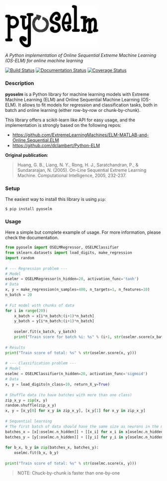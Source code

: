 <img style="display: inline;" src="docs/img/pyoselm_logo.png" width="300"/>

*A Python implementation of Online Sequential Extreme Machine Learning (OS-ELM) for online machine learning*

[![Build Status](https://travis-ci.org/leferrad/pyoselm.svg?branch=master)](https://travis-ci.org/leferrad/pyoselm)
[![Documentation Status](http://readthedocs.org/projects/pyoselm/badge/?version=latest)](http://pyoselm.readthedocs.io/?badge=latest)
[![Coverage Status](https://codecov.io/gh/leferrad/pyoselm/branch/master/graph/badge.svg)](https://codecov.io/gh/leferrad/pyoselm)

### Description

**pyoselm** is a Python library for machine learning models with Extreme Machine Learning (ELM) and Online Sequential Machine Learning (OS-ELM). It allows to fit models for regression and classification tasks, both in batch and online learning (either row-by-row or chunk-by-chunk).

This library offers a scikit-learn like API for easy usage, and the implementation is strongly based on the following repos:

- https://github.com/ExtremeLearningMachines/ELM-MATLAB-and-Online.Sequential.ELM
- https://github.com/dclambert/Python-ELM

**Original publication:** 

> Huang, G. B., Liang, N. Y., Rong, H. J., Saratchandran, P., & Sundararajan, N. (2005). 
  On-Line Sequential Extreme Learning Machine. Computational Intelligence, 2005, 232-237.

### Setup

The easiest way to install this library is using `pip`:

```
$ pip install pyoselm
```

### Usage

Here a simple but complete example of usage. For more information, please check the documentation.

```python
from pyoselm import OSELMRegressor, OSELMClassifier
from sklearn.datasets import load_digits, make_regression
import random

# --- Regression problem ---
# Model
oselmr = OSELMRegressor(n_hidden=20, activation_func='tanh')
# Data
x, y = make_regression(n_samples=400, n_targets=1, n_features=10)
n_batch = 20

# Fit model with chunks of data
for i in range(20):
    x_batch = x[i*n_batch:(i+1)*n_batch]
    y_batch = y[i*n_batch:(i+1)*n_batch]

    oselmr.fit(x_batch, y_batch)
    print("Train score for batch %i: %s" % (i+1, str(oselmr.score(x_batch, y_batch))))

# Results
print("Train score of total: %s" % str(oselmr.score(x, y)))

# --- Classification problem ---
# Model 
oselmc = OSELMClassifier(n_hidden=20, activation_func='sigmoid')
# Data
x, y = load_digits(n_class=10, return_X_y=True)

# Shuffle data (to have batches with more than one class)
zip_x_y = zip(x, y)
random.shuffle(zip_x_y)
x, y = [x_y[0] for x_y in zip_x_y], [x_y[1] for x_y in zip_x_y]

# Sequential learning
# The first batch of data should have the same size as neurons in the model to achieve the 1st phase (boosting)
batches_x = [x[:oselmc.n_hidden]] + [[x_i] for x_i in x[oselmc.n_hidden:]]
batches_y = [y[:oselmc.n_hidden]] + [[y_i] for y_i in y[oselmc.n_hidden:]]

for b_x, b_y in zip(batches_x, batches_y):
    oselmc.fit(b_x, b_y)

print("Train score of total: %s" % str(oselmc.score(x, y)))

```

> NOTE: Chuck-by-chunk is faster than one-by-one